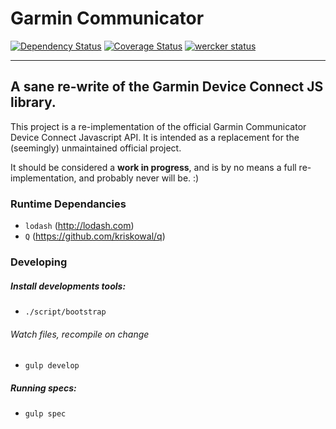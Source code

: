 # Garmin Communicator

[![Dependency Status](https://gemnasium.com/aerobicio/garmin-communicator.png)](https://gemnasium.com/aerobicio/garmin-communicator) [![Coverage Status](https://coveralls.io/repos/aerobicio/garmin-communicator/badge.png)](https://coveralls.io/r/aerobicio/garmin-communicator) [![wercker status](https://app.wercker.com/status/b1a5d9088c0a82f7e9dfe9cdbe4f660b/m "wercker status")](https://app.wercker.com/project/bykey/b1a5d9088c0a82f7e9dfe9cdbe4f660b)

***

## A sane re-write of the Garmin Device Connect JS library.
This project is a re-implementation of the official Garmin Communicator Device Connect Javascript API. It is intended as a replacement for the (seemingly) unmaintained official project.

It should be considered a __work in progress__, and is by no means a full re-implementation, and probably never will be. :)

### Runtime Dependancies
- `lodash` (http://lodash.com)
- `Q` (https://github.com/kriskowal/q)

### Developing
##### Install developments tools:
- `./script/bootstrap`

###### Watch files, recompile on change
- `gulp develop`

##### Running specs:
- `gulp spec`
